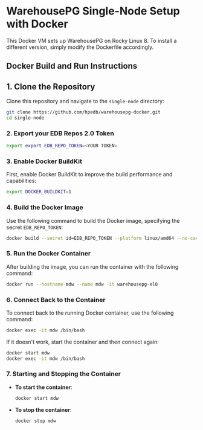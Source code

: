 
#  WarehousePG Single-Node Setup with Docker

This Docker VM sets up WarehousePG on Rocky Linux 8. To install a different version, simply modify the Dockerfile accordingly.

## Docker Build and Run Instructions

## 1. Clone the Repository
Clone this repository and navigate to the `single-node` directory:

```bash
git clone https://github.com/hpedb/warehousepg-docker.git
cd single-node
```

### 2. Export your EDB Repos 2.0 Token

```bash
export export EDB_REPO_TOKEN=<YOUR TOKEN>
```

### 3. Enable Docker BuildKit

First, enable Docker BuildKit to improve the build performance and capabilities:

```bash
export DOCKER_BUILDKIT=1
```

### 4. Build the Docker Image

Use the following command to build the Docker image, specifying the secret `EDB_REPO_TOKEN`:

```bash
docker build --secret id=EDB_REPO_TOKEN --platform linux/amd64 --no-cache -t warehousepg-el8 .
```

### 5. Run the Docker Container

After building the image, you can run the container with the following command:

```bash
docker run --hostname mdw --name mdw -it warehousepg-el8
```

### 6. Connect Back to the Container

To connect back to the running Docker container, use the following command:

```bash
docker exec -it mdw /bin/bash
```

If it doesn't work, start the container and then connect again:

```bash
docker start mdw
docker exec -it mdw /bin/bash
```

### 7. Starting and Stopping the Container

- **To start the container**:

  ```bash
  docker start mdw
  ```

- **To stop the container**:

  ```bash
  docker stop mdw
  ```
